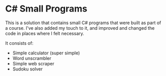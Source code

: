 # C# Small Programs

This is a solution that contains small C# programs that were built as part of a course.
I've also added my touch to it, and improved and changed the code in places where I felt necessary.

It consists of:

- Simple calculator (super simple)
- Word unscrambler
- Simple web scraper
- Sudoku solver
